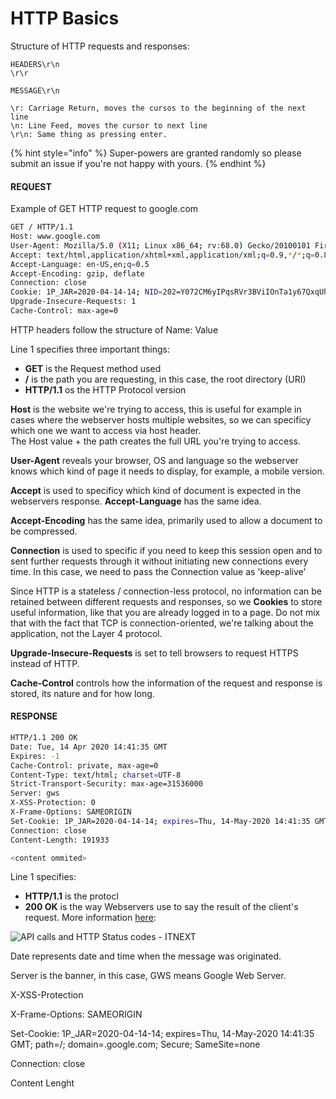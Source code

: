 # HTTP Basics

Structure of HTTP requests and responses:

```
HEADERS\r\n
\r\r

MESSAGE\r\n
```

```
\r: Carriage Return, moves the cursos to the beginning of the next line
\n: Line Feed, moves the cursor to next line
\r\n: Same thing as pressing enter.
```

{% hint style="info" %}
 Super-powers are granted randomly so please submit an issue if you're not happy with yours.
{% endhint %}

#### REQUEST

Example of GET HTTP request to google.com

```bash
GET / HTTP/1.1
Host: www.google.com
User-Agent: Mozilla/5.0 (X11; Linux x86_64; rv:68.0) Gecko/20100101 Firefox/68.0
Accept: text/html,application/xhtml+xml,application/xml;q=0.9,*/*;q=0.8
Accept-Language: en-US,en;q=0.5
Accept-Encoding: gzip, deflate
Connection: close
Cookie: 1P_JAR=2020-04-14-14; NID=202=Y072CM6yIPqsRVr3BViIOnTa1y67QxqUh0P1IqWMNdl9i6ohTQzu8xtxwJk2JN9IcPCRjrqNtyokjUpcewksaEM_hnMi7hN1YPfW-62d8j5o2EtP-jYodVbS_JIuGg2mIPG4U2M2o5V8skaHeXAWMMwJZdidgIppupU4fh0Qfo8; OGPC=19016257-10:; ANID=AHWqTUmC2qWkx-S3bCqztqibWcLFYjxar3bfXT9d4R_Z1-qUnI3x1BHmULMwhcwh; OTZ=5384900_68_64_73560_68_416340
Upgrade-Insecure-Requests: 1
Cache-Control: max-age=0
```

HTTP headers follow the structure of Name: Value

Line 1 specifies three important things:

* **GET** is the Request method used
* **/** is the path you are requesting, in this case, the root directory \(URI\)
* **HTTP/1.1** os the HTTP Protocol version

**Host** is the website we're trying to access, this is useful for example in cases where the webserver hosts multiple websites, so we can specificy which one we want to access via host header.  
The Host value + the path creates the full URL you're trying to access.

**User-Agent** reveals your browser, OS and language so the webserver knows which kind of page it needs to display, for example, a mobile version.

**Accept** is used to specificy which kind of document is expected in the webservers response. **Accept-Language** has the same idea.

**Accept-Encoding** has the same idea, primarily used to allow a document to be compressed.

**Connection** is used to specific if you need to keep this session open and to sent further requests through it without initiating new connections every time. In this case, we need to pass the Connection value as 'keep-alive'

Since HTTP is a stateless / connection-less protocol, no information can be retained between different requests and responses, so we **Cookies** to store useful information, like that you are already logged in to a page. Do not mix that with the fact that TCP is connection-oriented, we're talking about the application, not the Layer 4 protocol.

**Upgrade-Insecure-Requests** is set to tell browsers to request HTTPS instead of HTTP.

**Cache-Control** controls how the information of the request and response is stored, its nature and for how long.

#### RESPONSE

```bash
HTTP/1.1 200 OK
Date: Tue, 14 Apr 2020 14:41:35 GMT
Expires: -1
Cache-Control: private, max-age=0
Content-Type: text/html; charset=UTF-8
Strict-Transport-Security: max-age=31536000
Server: gws
X-XSS-Protection: 0
X-Frame-Options: SAMEORIGIN
Set-Cookie: 1P_JAR=2020-04-14-14; expires=Thu, 14-May-2020 14:41:35 GMT; path=/; domain=.google.com; Secure; SameSite=none
Connection: close
Content-Length: 191933

<content ommited>
```

Line 1 specifies:

* **HTTP/1.1** is the protocl
* **200 OK** is the way Webservers use to say the result of the client's request. More information [here](https://developer.mozilla.org/en-US/docs/Web/HTTP/Status): 

![API calls and HTTP Status codes - ITNEXT](https://miro.medium.com/max/920/1*w_iicbG7L3xEQTArjHUS6g.jpeg)

Date represents date and time when the message was originated.

Server is the banner, in this case, GWS means Google Web Server.

X-XSS-Protection 

X-Frame-Options: SAMEORIGIN

Set-Cookie: 1P\_JAR=2020-04-14-14; expires=Thu, 14-May-2020 14:41:35 GMT; path=/; domain=.google.com; Secure; SameSite=none

Connection: close



Content Lenght

